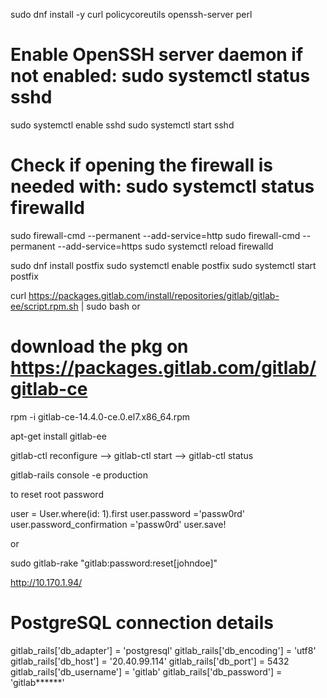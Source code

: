 

sudo dnf install -y curl policycoreutils openssh-server perl
# Enable OpenSSH server daemon if not enabled: sudo systemctl status sshd
sudo systemctl enable sshd
sudo systemctl start sshd
# Check if opening the firewall is needed with: sudo systemctl status firewalld
sudo firewall-cmd --permanent --add-service=http
sudo firewall-cmd --permanent --add-service=https
sudo systemctl reload firewalld

sudo dnf install postfix
sudo systemctl enable postfix
sudo systemctl start postfix

curl https://packages.gitlab.com/install/repositories/gitlab/gitlab-ee/script.rpm.sh | sudo bash
or
# download the pkg on https://packages.gitlab.com/gitlab/gitlab-ce
rpm -i  gitlab-ce-14.4.0-ce.0.el7.x86_64.rpm

apt-get install gitlab-ee

gitlab-ctl reconfigure --> gitlab-ctl start --> gitlab-ctl status

gitlab-rails console -e production

to reset root password

user = User.where(id: 1).first user.password ='passw0rd' user.password_confirmation ='passw0rd' user.save!

or

sudo gitlab-rake "gitlab:password:reset[johndoe]"

http://10.170.1.94/


# PostgreSQL connection details
gitlab_rails['db_adapter'] = 'postgresql'
gitlab_rails['db_encoding'] = 'utf8'
gitlab_rails['db_host'] = '20.40.99.114' 
gitlab_rails['db_port'] = 5432
gitlab_rails['db_username'] = 'gitlab'
gitlab_rails['db_password'] = 'gitlab******'
